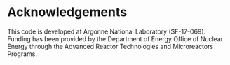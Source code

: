 # Acknowledgements

This code is developed at Argonne National Laboratory (SF-17-069).
Funding has been provided by the Department of Energy Office of Nuclear Energy
through the Advanced Reactor Technologies and Microreactors Programs.
